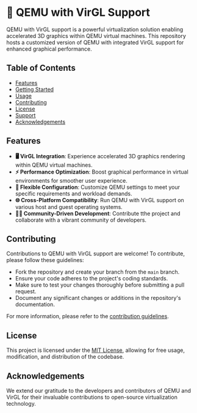 # 🚀 QEMU with VirGL Support


QEMU with VirGL support is a powerful virtualization solution enabling accelerated 3D graphics within QEMU virtual machines. This repository hosts a customized version of QEMU with integrated VirGL support for enhanced graphical performance.

## Table of Contents

- [Features](#features)
- [Getting Started](#getting-started)
- [Usage](#usage)
- [Contributing](#contributing)
- [License](#license)
- [Support](#support)
- [Acknowledgements](#acknowledgements)

## Features

- **🖥️ VirGL Integration**: Experience accelerated 3D graphics rendering within QEMU virtual machines.
- **⚡ Performance Optimization**: Boost graphical performance in virtual environments for smoother user experience.
- **🔧 Flexible Configuration**: Customize QEMU settings to meet your specific requirements and workload demands.
- **🌐 Cross-Platform Compatibility**: Run QEMU with VirGL support on various host and guest operating systems.
- **👩‍💻 Community-Driven Development**: Contribute tthe project and collaborate with a vibrant community of developers.



## Contributing

Contributions to QEMU with VirGL support are welcome! To contribute, please follow these guidelines:

- Fork the repository and create your branch from the `main` branch.
- Ensure your code adheres to the project's coding standards.
- Make sure to test your changes thoroughly before submitting a pull request.
- Document any significant changes or additions in the repository's documentation.

For more information, please refer to the [contribution guidelines]().

## License

This project is licensed under the [MIT License](), allowing for free usage, modification, and distribution of the codebase.

## Acknowledgements

We extend our gratitude to the developers and contributors of QEMU and VirGL for their invaluable contributions to open-source virtualization technology.
